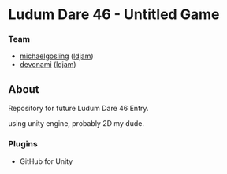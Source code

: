 # Ludum Dare 46 - Untitled Game

### Team
* [michaelgosling](https://github.com/michaelgosling) ([ldjam](https://ldjam.com/users/michael-gosling/))
* [devonami](https://github.com/devonami) ([ldjam](https://ldjam.com/users/dj-/))

## About

Repository for future Ludum Dare 46 Entry.

using unity engine, probably 2D my dude.

### Plugins

* GitHub for Unity
